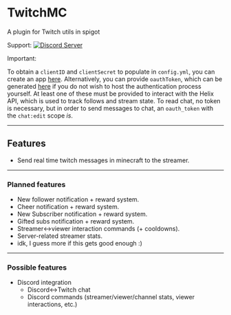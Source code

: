 # TwitchMC

A plugin for Twitch utils in spigot

Support: [![Discord Server](https://discordapp.com/api/guilds/663175330512764948/embed.png?style=banner2)](https://discord.gg/RpyTXgQhru)

Important:

To obtain a `clientID` and `clientSecret` to populate in `config.yml`, you can create an app [here](https://dev.twitch.tv/console/apps/create).
Alternatively, you can provide `oauthToken`, which can be generated [here](https://www.twitchtokengenerator.com/) if you do not wish to host the authentication process yourself.
At least one of these must be provided to interact with the Helix API, which is used to track follows and stream state.
To read chat, no token is necessary, but in order to send messages to chat, an `oauth_token` with the `chat:edit` scope *is*.

---
## Features
* Send real time twitch messages in minecraft to the streamer.


---
### Planned features
* New follower notification + reward system.
* Cheer notification + reward system.
* New Subscriber notification + reward system.
* Gifted subs notification + reward system.
* Streamer<->viewer interaction commands (+ cooldowns).
* Server-related streamer stats.
* idk, I guess more if this gets good enough :)

---
### Possible features
* Discord integration
  * Discord<->Twitch chat
  * Discord commands (streamer/viewer/channel stats, viewer interactions, etc.)
